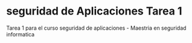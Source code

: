 # seguridad de Aplicaciones Tarea 1
Tarea 1 para el curso seguridad de aplicaciones - Maestria en seguridad informatica
